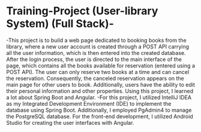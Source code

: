 # Training-Project (User-library System) (Full Stack)-
-This project is to build a web page dedicated to booking books from the library, where a new user account is created through a POST API carrying all the user information, which is then entered into the created database. After the login process, the user is directed to the main interface of the page, which contains all the books available for reservation (entered using a POST API). The user can only reserve two books at a time and can cancel the reservation. Consequently, the canceled reservation appears on the main page for other users to book. Additionally, users have the ability to edit their personal information and other properties. Using this project, I learned a lot about Spring Boot and Angular.
-For this project, I utilized IntelliJ IDEA as my Integrated Development Environment (IDE) to implement the database using Spring Boot. Additionally, I employed PgAdmin4 to manage the PostgreSQL database. For the front-end development, I utilized Android Studio for creating the user interfaces with Angular.
